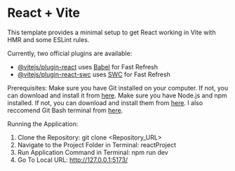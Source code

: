 # React + Vite

This template provides a minimal setup to get React working in Vite with HMR and some ESLint rules.

Currently, two official plugins are available:

- [@vitejs/plugin-react](https://github.com/vitejs/vite-plugin-react/blob/main/packages/plugin-react/README.md) uses [Babel](https://babeljs.io/) for Fast Refresh
- [@vitejs/plugin-react-swc](https://github.com/vitejs/vite-plugin-react-swc) uses [SWC](https://swc.rs/) for Fast Refresh


Prerequisites:
Make sure you have Git installed on your computer. If not, you can download and install it from [here](https://git-scm.com/).
Make sure you have Node.js and npm installed. If not, you can download and install them from [here](https://nodejs.org/en).
I also reccomend Git Bash terminal from [here](https://git-scm.com/downloads).

Running the Application:
1. Clone the Repository:
   git clone <Repository_URL>
2. Navigate to the Project Folder in Terminal:
   reactProject
3. Run Application Command in Terminal:
   npm run dev
4. Go To Local URL:
   http://127.0.0.1:5173/
